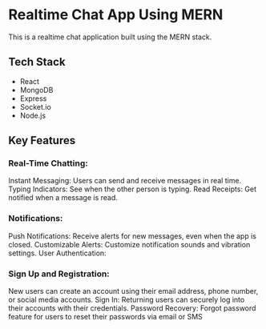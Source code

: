# Realtime Chat App Using MERN

This is a realtime chat application built using the MERN stack.


## Tech Stack

- React
- MongoDB
- Express
- Socket.io
- Node.js

## Key Features
### Real-Time Chatting:

Instant Messaging: Users can send and receive messages in real time.
Typing Indicators: See when the other person is typing.
Read Receipts: Get notified when a message is read.

### Notifications:

Push Notifications: Receive alerts for new messages, even when the app is closed.
Customizable Alerts: Customize notification sounds and vibration settings.
User Authentication:

### Sign Up and Registration: 
New users can create an account using their email address, phone number, or social media accounts.
Sign In: Returning users can securely log into their accounts with their credentials.
Password Recovery: Forgot password feature for users to reset their passwords via email or SMS
